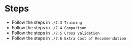 # Steps

- Follow the steps in `./7.3 Training`
- Follow the steps in `./7.4 Comparison`
- Follow the steps in `./7.5 Cross Validation`
- Follow the steps in `./7.6 Extra Cost of Recommendation`